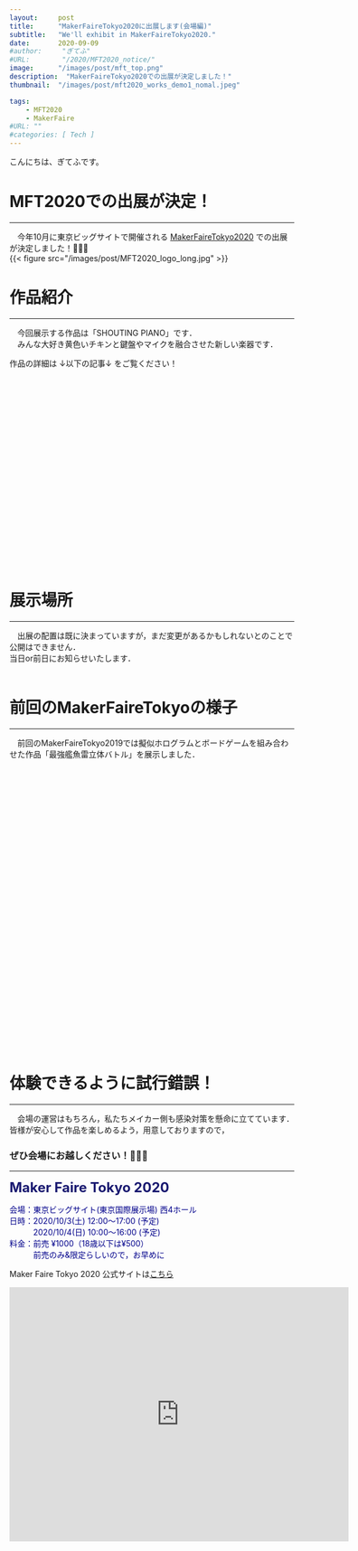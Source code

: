 ```yaml
---
layout:     post
title:      "MakerFaireTokyo2020に出展します(会場編)"
subtitle:   "We'll exhibit in MakerFaireTokyo2020."
date:       2020-09-09
#author:     "ぎてふ"
#URL:        "/2020/MFT2020_notice/"
image:      "/images/post/mft_top.png"
description:  "MakerFaireTokyo2020での出展が決定しました！"
thumbnail:  "/images/post/mft2020_works_demo1_nomal.jpeg"

tags:
    - MFT2020
    - MakerFaire
#URL: ""
#categories: [ Tech ]
---
```


こんにちは、ぎてふです。

# MFT2020での出展が決定！
*****

　今年10月に東京ビッグサイトで開催される [MakerFaireTokyo2020](https://makezine.jp/event/mft2020/) での出展が決定しました！🎉🎉🎉<br>
{{< figure src="/images/post/MFT2020_logo_long.jpg" >}}

# 作品紹介
*****
　今回展示する作品は「SHOUTING PIANO」です．<br>
　みんな大好き黄色いチキンと鍵盤やマイクを融合させた新しい楽器です．


作品の詳細は ↓以下の記事↓ をご覧ください！<br>
<!-- 以下の埋め込みはこのサイトから作成「https://iframely.com/embed」 -->
<div class="iframely-embed"><div class="iframely-responsive" style="padding-bottom: 42.6961%; padding-top: 120px;"><a href="https://tofunology.github.io/site/post/mft2020_notice_works/" data-iframely-url="//cdn.iframe.ly/qNDQqak"></a></div></div><script async src="//cdn.iframe.ly/embed.js" charset="utf-8"></script>

# 展示場所
*****
　出展の配置は既に決まっていますが，まだ変更があるかもしれないとのことで公開はできません．<br>
当日or前日にお知らせいたします．<br><br>


# 前回のMakerFaireTokyoの様子
*****
　前回のMakerFaireTokyo2019では擬似ホログラムとボードゲームを組み合わせた作品「最強艦魚雷立体バトル」を展示しました．<br>
<!-- 以下の埋め込みはこのサイトから作成「https://iframely.com/embed」 -->
<div class="iframely-embed"><div class="iframely-responsive" style="padding-bottom: 75%; padding-top: 120px;"><a href="https://tofunology.github.io/site/post/mft2019_finish/" data-iframely-url="//cdn.iframe.ly/8gYHudz"></a></div></div><script async src="//cdn.iframe.ly/embed.js" charset="utf-8"></script>

# 体験できるように試行錯誤！
*****
　会場の運営はもちろん，私たちメイカー側も感染対策を懸命に立てています．<br>
皆様が安心して作品を楽しめるよう，用意しておりますので，
### ぜひ会場にお越しください！🎉🎉🎉

*****


<font size="5" style="color: #191970"><strong>Maker Faire Tokyo 2020 </strong></font>

<span style="color: #00008b">
会場：東京ビッグサイト(東京国際展示場) 西4ホール<br>
日時：2020/10/3(土) 12:00～17:00 (予定)<br>
　　　2020/10/4(日) 10:00〜16:00 (予定)<br>
料金：前売 ¥1000（18歳以下は¥500）<br>
　　　前売のみ&限定らしいので，お早めに<br>
</span>

Maker Faire Tokyo 2020 公式サイトは[こちら](https://makezine.jp/event/mft2020/)

<iframe src="https://www.google.com/maps/embed?pb=!1m18!1m12!1m3!1d3036.252335944826!2d139.79220751082184!3d35.629796762478506!2m3!1f0!2f0!3f0!3m2!1i1024!2i768!4f13.1!3m3!1m2!1s0x601889dc629d1e7b%3A0xa4d1509a76045a01!2z5p2x5Lqs44OT44OD44Kw44K144Kk44OI!5e0!3m2!1sja!2sjp!4v1590041936669!5m2!1sja!2sjp" width="600" height="450" frameborder="0" style="border:0;" allowfullscreen="" aria-hidden="false" tabindex="0"></iframe>
